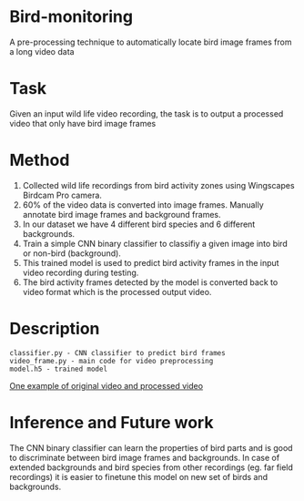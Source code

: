 # Bird-monitoring
A pre-processing technique to automatically locate bird image frames from a long video data

# Task

Given an input wild life video recording, the task is to output a processed video that only have bird image frames

# Method

1. Collected wild life recordings from bird activity zones using Wingscapes Birdcam Pro camera.
2. 60% of the video data is converted into image frames. Manually annotate bird image frames and background frames.
3. In our dataset we have 4 different bird species and 6 different backgrounds.
4. Train a simple CNN binary classifier to classifiy a given image into bird or non-bird (background).
5. This trained model is used to predict bird activity frames in the input video recording during testing.
6. The bird activity frames detected by the model is converted back to video format which is the processed output video.

# Description

    classifier.py - CNN classifier to predict bird frames
    video_frame.py - main code for video preprocessing
    model.h5 - trained model
    
 [One example of original video and processed video]() 

# Inference and Future work

The CNN binary classifier can learn the properties of bird parts and is good to discriminate between bird image frames and backgrounds. In case of extended backgrounds and bird species from other recordings (eg. far field recordings) it is easier to finetune this model on new set of birds and backgrounds.
